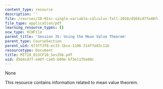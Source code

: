 ```yaml
---
content_type: resource
description: ''
file: /courses/18-01sc-single-variable-calculus-fall-2010/d564cd7fe40fca45b09ebf3e11fbe08c_MIT18_01SCF10_Ses35b.pdf
file_type: application/pdf
learning_resource_types: []
ocw_type: OCWFile
parent_title: 'Session 35: Using the Mean Value Theorem'
parent_type: CourseSection
parent_uid: 673ff3f8-ec33-1bce-1196-314f7e83c11b
resourcetype: Document
title: MIT18_01SCF10_Ses35b.pdf
uid: d564cd7f-e40f-ca45-b09e-bf3e11fbe08c
---
```

None

This resource contains information related to mean value theorem.